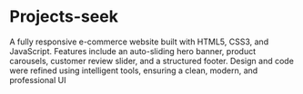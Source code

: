 # Projects-seek
A fully responsive e-commerce website built with HTML5, CSS3, and JavaScript. Features include an auto-sliding hero banner, product carousels, customer review slider, and a structured footer. Design and code were refined using intelligent tools, ensuring a clean, modern, and professional UI
